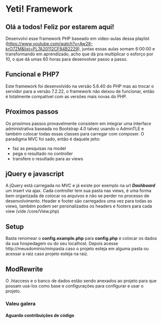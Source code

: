 # Yeti! Framework

## Olá a todos! Feliz por estarem aqui!
Desenvolvi esse framework PHP baseado em vídeo-aulas dessa playlist (https://www.youtube.com/watch?v=Aw28-krO7ZM&list=PL7A20112CF84B2229), juntas essas aulas somam 6:00:00 e transformando em aprendizado, acho que dá pra multiplicar o esforço por 10, o que dá umas 60 horas para desenvolver passo a passo.

## Funcional e PHP7
Este framework foi desenvolvido na versão 5.6.40 do PHP mas ao trocar o servidor para a versão 7.2.22, o framework não deixou de funcionar, então é totalmente compatível com as versões mais novas do PHP.

## Pŕoximos passos
Os proxímos passos provavelmente consistem em integrar uma interface administrativa baseada no Bootstrap 4.0 talvez usando o AdminTLE e também colocar todas essas classes para carregar com composer. O paradigma MVC foi sado, então é daquele jeito:

- faz as pesquisas na model
- pega o resultado no controller
- transfere o resultado para as views

## jQuery e javascript
A jQuery está carregada no MVC e já existe por exemplo na url ***Dashboard*** um insert via ajax. Cada controller tem sua pasta nas views, é uma forma bem organizada de colocar os arquivos e não se perder no processo de desenvolvimento. Header e footer são carregados uma vez para todas as views, também podem ser persinalizados os headers e footers para cada view (vide /core/View.php)

## Setup
Basta renomear o **config.example.php** para **config.php** e colocar os dados da sua hospedagem ou do seu localhost. Depois acesse http://meusdominio/minpasta caso o projeto esteja em alguma pasta ou acessar a raiz caso projeto esteja na raiz.

## ModRewrite
O .htaccess e o banco de dados estão sendo anexados ao projeto para que possam usá-los como base e configurações para configurar e usar o projeto.

### Valeu galera

#### Aguardo contribuições de código